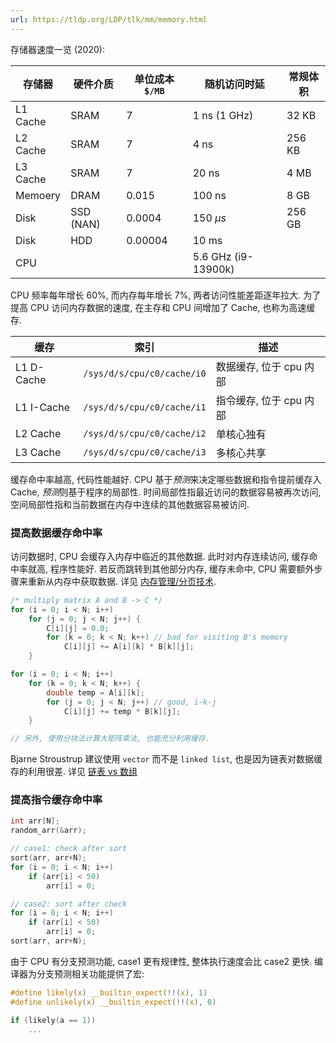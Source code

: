 ```yaml
---
url: https://tldp.org/LDP/tlk/mm/memory.html
---
```


存储器速度一览 (2020):

| 存储器   | 硬件介质 | 单位成本 `$/MB` | 随机访问时延        | 常规体积 |
| -------- | -------- | --------------- | ------------------- | -------- |
| L1 Cache | SRAM     | 7               | 1 ns  (1 GHz)       | 32 KB    |
| L2 Cache | SRAM     | 7               | 4 ns                | 256 KB   |
| L3 Cache| SRAM     | 7               | 20 ns                   | 4 MB         |
| Memoery  | DRAM     | 0.015           | 100 ns              | 8 GB         |
| Disk     | SSD (NAN) | 0.0004          | 150 $\mu s$         | 256 GB         |
| Disk     | HDD      | 0.00004         | 10 ms                |          |
| CPU      |       |             | 5.6 GHz (i9-13900k) |          |

CPU 频率每年增长 60%, 而内存每年增长 7%, 两者访问性能差距逐年拉大. 为了提高 CPU 访问内存数据的速度, 在主存和 CPU 间增加了 Cache, 也称为高速缓存.

| 缓存   | 索引                           | 描述                    |
| ------ | ------------------------------ | ----------------------- |
| L1 D-Cache | `/sys/d/s/cpu/c0/cache/i0` | 数据缓存, 位于 cpu 内部 |
| L1 I-Cache  | `/sys/d/s/cpu/c0/cache/i1` | 指令缓存, 位于 cpu 内部 |
| L2 Cache    | `/sys/d/s/cpu/c0/cache/i2` | 单核心独有              |
| L3 Cache   | `/sys/d/s/cpu/c0/cache/i3` | 多核心共享                        |

缓存命中率越高, 代码性能越好. CPU 基于*预测*来决定哪些数据和指令提前缓存入 Cache, *预测*则基于程序的局部性. 时间局部性指最近访问的数据容易被再次访问, 空间局部性指和当前数据在内存中连续的其他数据容易被访问.

### 提高数据缓存命中率

访问数据时, CPU 会缓存入内存中临近的其他数据. 此时对内存连续访问, 缓存命中率就高, 程序性能好. 若反而跳转到其他部分内存, 缓存未命中, CPU 需要额外步骤来重新从内存中获取数据. 详见 [内存管理/分页技术](../System/Memory/分页技术.md). 

```c
/* multiply matrix A and B -> C */
for (i = 0; i < N; i++)
	for (j = 0; j < N; j++) {
		C[i][j] = 0.0;
		for (k = 0; k < N; k++) // bad for visiting B's memory
			C[i][j] += A[i][k] * B[k][j];
	}

for (i = 0; i < N; i++)
	for (k = 0; k < N; k++) {
		double temp = A[i][k];
		for (j = 0; j < N; j++) // good, i-k-j
			C[i][j] += temp * B[k][j];
	}

// 另外, 使用分块法计算大矩阵乘法, 也能充分利用缓存.
```

Bjarne Stroustrup 建议使用 `vector` 而不是 `linked list`, 也是因为链表对数据缓存的利用很差. 详见 [链表 vs 数组](../Data%20Structure/Preliminaries/linked%20list/linked%20list%20or%20array.md)

### 提高指令缓存命中率

```c
int arr[N];
random_arr(&arr);

// case1: check after sort
sort(arr, arr+N);
for (i = 0; i < N; i++) 
	if (arr[i] < 50)
		arr[i] = 0;

// case2: sort after check
for (i = 0; i < N; i++) 
	if (arr[i] < 50)
		arr[i] = 0;
sort(arr, arr+N);
```

由于 CPU 有分支预测功能, case1 更有规律性, 整体执行速度会比 case2 更快. 编译器为分支预测相关功能提供了宏:

```c
#define likely(x) __builtin_expect(!!(x), 1)
#define unlikely(x) __builtin_expect(!!(x), 0)

if (likely(a == 1))
	...
```